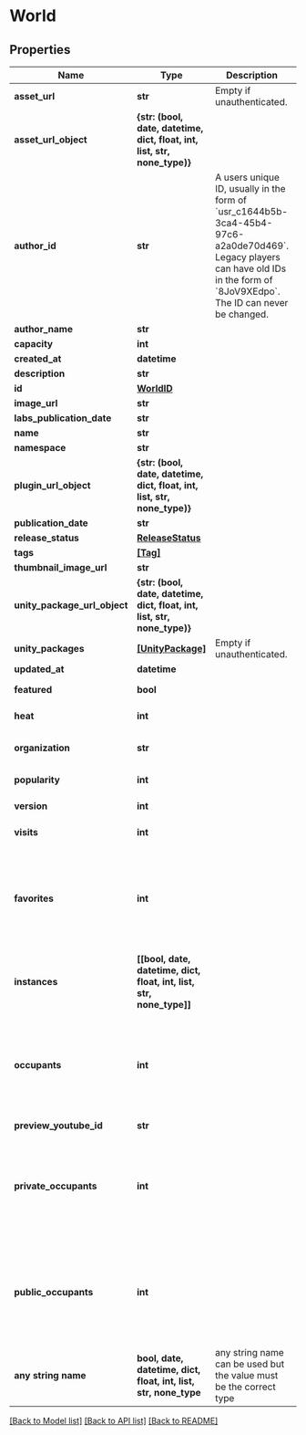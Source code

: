 # World


## Properties
Name | Type | Description | Notes
------------ | ------------- | ------------- | -------------
**asset_url** | **str** | Empty if unauthenticated. | 
**asset_url_object** | **{str: (bool, date, datetime, dict, float, int, list, str, none_type)}** |  | 
**author_id** | **str** | A users unique ID, usually in the form of &#x60;usr_c1644b5b-3ca4-45b4-97c6-a2a0de70d469&#x60;. Legacy players can have old IDs in the form of &#x60;8JoV9XEdpo&#x60;. The ID can never be changed. | 
**author_name** | **str** |  | 
**capacity** | **int** |  | 
**created_at** | **datetime** |  | 
**description** | **str** |  | 
**id** | [**WorldID**](WorldID.md) |  | 
**image_url** | **str** |  | 
**labs_publication_date** | **str** |  | 
**name** | **str** |  | 
**namespace** | **str** |  | 
**plugin_url_object** | **{str: (bool, date, datetime, dict, float, int, list, str, none_type)}** |  | 
**publication_date** | **str** |  | 
**release_status** | [**ReleaseStatus**](ReleaseStatus.md) |  | 
**tags** | [**[Tag]**](Tag.md) |  | 
**thumbnail_image_url** | **str** |  | 
**unity_package_url_object** | **{str: (bool, date, datetime, dict, float, int, list, str, none_type)}** |  | 
**unity_packages** | [**[UnityPackage]**](UnityPackage.md) | Empty if unauthenticated. | 
**updated_at** | **datetime** |  | 
**featured** | **bool** |  | defaults to False
**heat** | **int** |  | defaults to 0
**organization** | **str** |  | defaults to "vrchat"
**popularity** | **int** |  | defaults to 0
**version** | **int** |  | defaults to 0
**visits** | **int** |  | defaults to 0
**favorites** | **int** |  | [optional]  if omitted the server will use the default value of 0
**instances** | **[[bool, date, datetime, dict, float, int, list, str, none_type]]** |  | [optional] 
**occupants** | **int** |  | [optional]  if omitted the server will use the default value of 0
**preview_youtube_id** | **str** |  | [optional] 
**private_occupants** | **int** |  | [optional]  if omitted the server will use the default value of 0
**public_occupants** | **int** |  | [optional]  if omitted the server will use the default value of 0
**any string name** | **bool, date, datetime, dict, float, int, list, str, none_type** | any string name can be used but the value must be the correct type | [optional]

[[Back to Model list]](../README.md#documentation-for-models) [[Back to API list]](../README.md#documentation-for-api-endpoints) [[Back to README]](../README.md)


